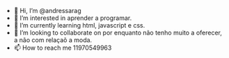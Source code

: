 - 👋 Hi, I’m @andressarag
- 👀 I’m interested in aprender a programar.
- 🌱 I’m currently learning  html, javascript e css.
- 💞️ I’m looking to collaborate on  por enquanto não tenho muito a oferecer, a não com relaçaõ a moda.
- 📫 How to reach me  11970549963

<!---
andressarag/andressarag is a ✨ special ✨ repository because its `README.md` (this file) appears on your GitHub profile.
You can click the Preview link to take a look at your changes.
--->
